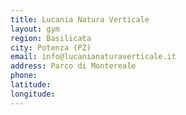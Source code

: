 ```yaml
---
title: Lucania Natura Verticale
layout: gym
region: Basilicata
city: Potenza (PZ)
email: info@lucanianaturaverticale.it
address: Parco di Montereale
phone: 
latitude: 
longitude: 
---
```


